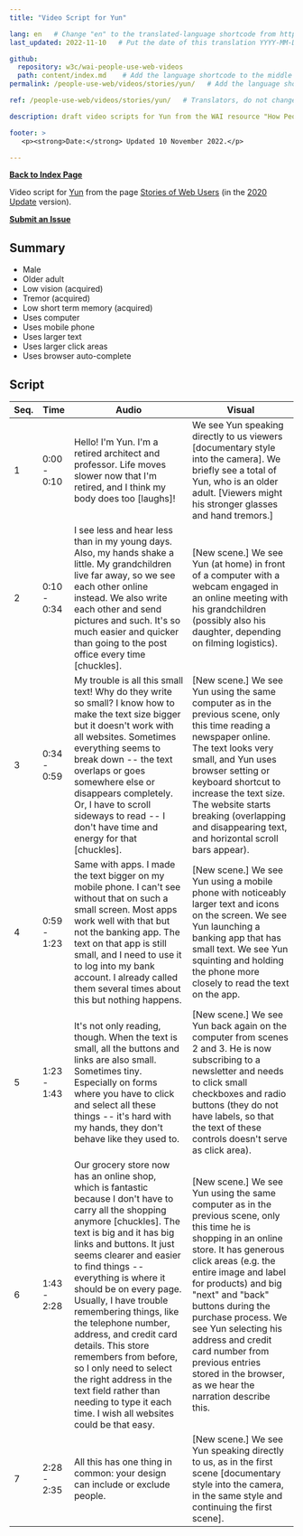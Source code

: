 ```yaml
---
title: "Video Script for Yun"

lang: en   # Change "en" to the translated-language shortcode from https://www.iana.org/assignments/language-subtag-registry/language-subtag-registry
last_updated: 2022-11-10   # Put the date of this translation YYYY-MM-DD (with month in the middle)

github:
  repository: w3c/wai-people-use-web-videos
  path: content/index.md    # Add the language shortcode to the middle of the filename, for example: content/index.fr.md
permalink: /people-use-web/videos/stories/yun/   # Add the language shortcode to the end, with no slash at end, for example: /link/to/page/fr

ref: /people-use-web/videos/stories/yun/   # Translators, do not change this

description: draft video scripts for Yun from the WAI resource "How People with Disabilities Use the Web"

footer: >
   <p><strong>Date:</strong> Updated 10 November 2022.</p>

---
```


**[Back to Index Page](../../)**

Video script for [Yun](https://deploy-preview-113--wai-people-use-web.netlify.app/people-use-web/user-stories-nine/) from the page [Stories of Web Users](https://deploy-preview-113--wai-people-use-web.netlify.app/people-use-web/user-stories/) (in the [2020 Update](https://github.com/w3c/wai-people-use-web/wiki/Persona-development) version).

**[Submit an Issue](https://github.com/w3c/wai-people-use-web-videos/issues/new?title=[Yun])**

## Summary

* Male
* Older adult
* Low vision (acquired)
* Tremor (acquired)
* Low short term memory (acquired)
* Uses computer
* Uses mobile phone
* Uses larger text
* Uses larger click areas
* Uses browser auto-complete

## Script

| Seq. | Time | Audio | Visual |
| --- | --- | --- | --- |
| 1 | 0:00 - 0:10 | Hello! I'm Yun. I'm a retired architect and professor. Life moves slower now that I'm retired, and I think my body does too [laughs]! | We see Yun speaking directly to us viewers [documentary style into the camera]. We briefly see a total of Yun, who is an older adult.  [Viewers might his stronger glasses and hand tremors.] |
| 2 | 0:10 - 0:34 | I see less and hear less than in my young days. Also, my hands shake a little. My grandchildren live far away, so we see each other online instead. We also write each other and send pictures and such. It's so much easier and quicker than going to the post office every time [chuckles]. | [New scene.] We see Yun (at home) in front of a computer with a webcam engaged in an online meeting with his grandchildren (possibly also his daughter, depending on filming logistics). |
| 3 | 0:34 - 0:59 | My trouble is all this small text! Why do they write so small? I know how to make the text size bigger but it doesn't work with all websites. Sometimes everything seems to break down -- the text overlaps or goes somewhere else or disappears completely. Or, I have to scroll sideways to read -- I don't have time and energy for that [chuckles]. | [New scene.] We see Yun using the same computer as in the previous scene, only this time reading a newspaper online. The text looks very small, and Yun uses browser setting or keyboard shortcut to increase the text size. The website starts breaking (overlapping and disappearing text, and horizontal scroll bars appear). |
| 4 | 0:59 - 1:23 | Same with apps. I made the text bigger on my mobile phone. I can't see without that on such a small screen. Most apps work well with that but not the banking app. The text on that app is still small, and I need to use it to log into my bank account. I already called them several times about this but nothing happens. | [New scene.] We see Yun using a mobile phone with noticeably larger text and icons on the screen. We see Yun launching a banking app that has small text. We see Yun squinting and holding the phone more closely to read the text on the app. |
| 5 | 1:23 - 1:43 | It's not only reading, though. When the text is small, all the buttons and links are also small. Sometimes tiny. Especially on forms where you have to click and select all these things -- it's hard with my hands, they don't behave like they used to. | [New scene.] We see Yun back again on the computer from scenes 2 and 3. He is now subscribing to a newsletter and needs to click small checkboxes and radio buttons (they do not have labels, so that the text of these controls doesn't serve as click area). |
| 6 | 1:43 - 2:28 | Our grocery store now has an online shop, which is fantastic because I don't have to carry all the shopping anymore [chuckles]. The text is big and it has big links and buttons. It just seems clearer and easier to find things -- everything is where it should be on every page. Usually, I have trouble remembering things, like the telephone number, address, and credit card details. This store remembers from before, so I only need to select the right address in the text field rather than needing to type it each time. I wish all websites could be that easy. | [New scene.] We see Yun using the same computer as in the previous scene, only this time he is shopping in an online store. It has generous click areas (e.g. the entire image and label for products) and big "next" and "back" buttons during the purchase process. We see Yun selecting his address and credit card number from previous entries stored in the browser, as we hear the narration describe this. |
| 7 | 2:28 - 2:35 | All this has one thing in common: your design can include or exclude people. | [New scene.] We see Yun speaking directly to us, as in the first scene [documentary style into the camera, in the same style and continuing the first scene]. |
